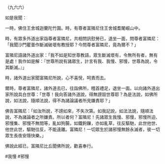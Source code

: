 （九六六）

如是我聞：

一時，佛住王舍城迦蘭陀竹園。時，有尊者富隣尼住王舍城耆闍崛山中。

時，有眾多外道出家詣尊者富隣尼，共相問訊慰勞已，退坐一面，問尊者富隣尼：「我聞沙門瞿曇作斷滅破壞有教授耶？今問尊者富隣尼，竟為爾不？」

富隣尼語諸外道出家：「我不如是知世尊教語，眾生斷滅壞有，令無所有者，無有是處！我作如是解：『世尊所說有諸眾生，計言有我、我慢、邪慢，世尊為說，令其斷滅。』」

時，諸外道出家聞富隣尼所說，心不喜悅，呵責而去。

爾時，尊者富隣尼，諸外道去已，往詣佛所，稽首禮足，退坐一面。以向諸外道出家所說具白世尊：「世尊！我向答諸外道說，得無謗毀世尊耶？為是法說，如佛所說，如法說，隨順法說，得不為諸論議者所見嫌責耶？」

佛告富隣尼：「如汝所說，不謗如來，不失次第。如我記說，如法法說，隨順法說，不為諸論者之所嫌責。所以者何？富隣尼！先諸眾生我慢、邪慢，邪慢所迫、邪慢集、邪慢不無間等，亂如狗腸，如鐵鉤鏁，亦如亂草，往反驅馳，此世他世、他世此世，驅馳往反，不能遠離。富隣尼！一切眾生於諸邪慢無餘永滅者，彼一切眾生長夜安隱快樂。」

佛說此經已，富隣尼比丘聞佛所說，歡喜奉行。





#我慢
#邪慢
